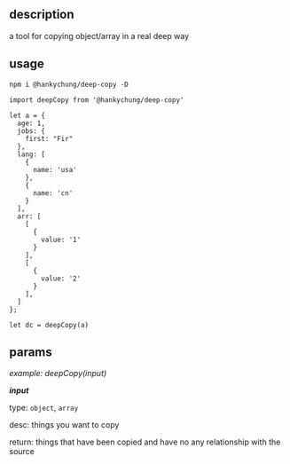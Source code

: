 ## description
a tool for copying object/array in a real deep way

## usage
```
npm i @hankychung/deep-copy -D

import deepCopy from '@hankychung/deep-copy'

let a = {
  age: 1,
  jobs: {
    first: "Fir"
  },
  lang: [
    {
      name: 'usa'
    },
    {
      name: 'cn'
    }
  ],
  arr: [
    [
      {
        value: '1'
      }
    ],
    [
      {
        value: '2'
      }
    ],
  ]
};

let dc = deepCopy(a)
```

## params
_example: deepCopy(input)_

**_input_**

type: `object`, `array`

desc: things you want to copy

return: things that have been copied and have no any relationship with the source
